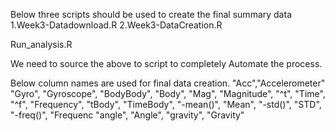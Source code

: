 Below three scripts should be used to create the final summary data
1.Week3-Datadownload.R
2.Week3-DataCreation.R


Run_analysis.R

We need to source the above to script to completely Automate the process.

Below column names are used for final data creation.
"Acc","Accelerometer"
"Gyro", "Gyroscope",
"BodyBody", "Body", 
"Mag", "Magnitude", 
"^t", "Time", 
"^f", "Frequency", 
"tBody", "TimeBody",
"-mean()", "Mean", 
"-std()", "STD", 
"-freq()", "Frequenc
"angle", "Angle", 
"gravity", "Gravity"





